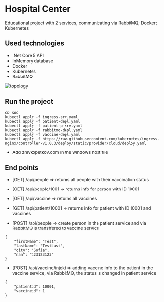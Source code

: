 # Hospital Center
Educational project with 2 services, communicating via RabbitMQ; Docker; Kubernetes

## Used technologies
- .Net Core 5 API
- InMemory database
- Docker
- Kubernetes
- RabbitMQ

![topology](https://i.ibb.co/nz6dRjx/topology.png)

## Run the project
```
CD K8S
kubectl apply -f ingress-srv.yaml
kubectl apply -f patient-depl.yaml
kubectl apply -f patient-p-srv.yaml
kubectl apply -f rabbitmq-depl.yaml
kubectl apply -f vaccine-depl.yaml
kubectl apply -f https://raw.githubusercontent.com/kubernetes/ingress-nginx/controller-v1.0.3/deploy/static/provider/cloud/deploy.yaml
```
- Add zhivkopetkov.com in the windows host file

## End points
- [GET] /api/people => returns all people with their vaccination status

- [GET] /api/people/1001 => returns info for person with ID 10001

- [GET] /api/vaccine => returns all vaccines

- [GET] /api/patient/10001 => returns info for patient with ID 10001 and vaccines

- [POST] /api/people => create person in the patient service and via RabbitMQ is transffered to vaccine service
```
{
    "firstName": "Test",
    "lastName": "TestLast",
    "city": "Sofia",
    "nan": "123123123"
}
```
- [POST] /api/vaccine/injekt => adding vaccine info to the patient in the vaccine service, via RabbitMQ, the status is changed in patient service
```
{
    "patientid": 10001,
    "vaccineid": 1
}
```
